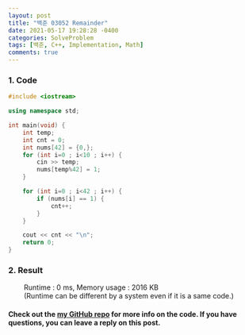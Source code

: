 ```yaml
---
layout: post
title: "백준 03052 Remainder"
date: 2021-05-17 19:28:28 -0400
categories: SolveProblem
tags: [백준, C++, Implementation, Math]
comments: true
---
```


### 1. Code
```cpp
#include <iostream>

using namespace std;

int main(void) {
    int temp;
    int cnt = 0; 
    int nums[42] = {0,};
    for (int i=0 ; i<10 ; i++) {
        cin >> temp;
        nums[temp%42] = 1;
    }

    for (int i=0 ; i<42 ; i++) {
        if (nums[i] == 1) {
            cnt++;
        }
    }

    cout << cnt << "\n";
    return 0;
}
```

### 2. Result
&nbsp;&nbsp;&nbsp;&nbsp;&nbsp;&nbsp;&nbsp;&nbsp;Runtime : 0 ms, Memory usage : 2016 KB  
&nbsp;&nbsp;&nbsp;&nbsp;&nbsp;&nbsp;&nbsp;&nbsp;(Runtime can be different by a system even if it is a same code.)

#### Check out the [my GitHub repo][hyuk-gh] for more info on the code. If you have questions, you can leave a reply on this post.
[hyuk-gh]: https://github.com/dlgur1994/StudyAlgorithms
